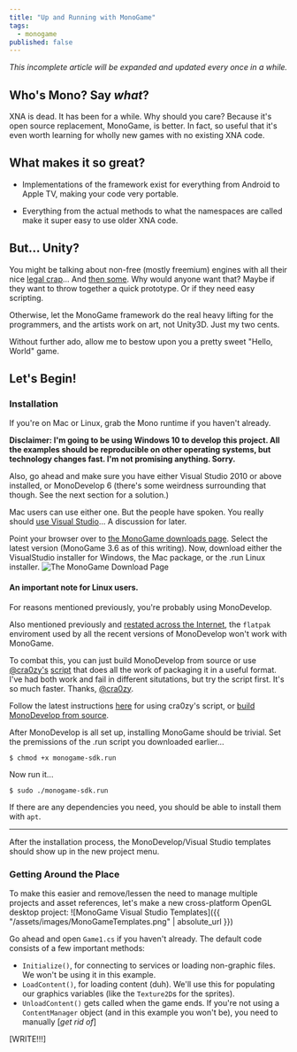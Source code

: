 ```yaml
---
title: "Up and Running with MonoGame"
tags:
  - monogame
published: false
---
```


*This incomplete article will be expanded and updated every once in a while.*

## Who's Mono? Say *what*?

XNA is dead. It has been for a while. Why should you care? Because it's open source replacement, MonoGame, is better. In fact, so useful that it's even worth learning for wholly new games with no existing XNA code.


## What makes it so great?

* Implementations of the framework exist for everything from Android to Apple TV, making your code very portable.

* Everything from the actual methods to what the namespaces are called make it super easy to use older XNA code.

## But... Unity?

You might be talking about non-free (mostly freemium) engines with all their nice [legal crap](https://www.unrealengine.com/en-US/eula)... And [then some](https://unity3d.com/legal/terms-of-service). Why would anyone want that? Maybe if they want to throw together a quick prototype. Or if they need easy scripting.

Otherwise, let the MonoGame framework do the real heavy lifting for the programmers, and the artists work on art, not Unity3D. Just my two cents.



Without further ado, allow me to bestow upon you a pretty sweet "Hello, World" game.



## Let's Begin!

### Installation
If you're on Mac or Linux, grab the Mono runtime if you haven't already. 

**Disclaimer: I'm going to be using Windows 10 to develop this project. All the examples should be reproducible on other operating systems, but technology changes fast. I'm not promising anything. Sorry.**

Also, go ahead and make sure you have either Visual Studio 2010 or above installed, or MonoDevelop 6 (there's some weirdness surrounding that though. See the next section for a solution.)

 Mac users can use either one. But the people have spoken. You really should [use Visual Studio](https://www.reddit.com/r/Unity3D/comments/2k0io0/monodevelop_vs_visual_studio_as_a_c_programmer/)... A discussion for later.

Point your browser over to [the MonoGame downloads page](http://www.monogame.net/downloads). Select the latest version (MonoGame 3.6 as of this writing). Now, download either the VisualStudio installer for Windows, the Mac package, or the .run Linux installer.
![The MonoGame Download Page](https://i.imgur.com/BP16NbE.png)

#### An important note for Linux users.
For reasons mentioned previously, you're probably using MonoDevelop.

Also mentioned previously and [restated across the Internet](http://community.monogame.net/t/installing-monogame-3-6-on-linux/8811), the ```flatpak``` enviroment used by all the recent versions of MonoDevelop won't work with MonoGame.

To combat this, you can just build MonoDevelop from source or use [@cra0zy's](https://github.com/cra0zy) [script](https://github.com/cra0zy/monodevelop-run-installer) that does all the work of packaging it in a useful format. I've had both work and fail in different situtations, but try the script first. It's so much faster. Thanks, [@cra0zy](https://github.com/cra0zy).

Follow the latest instructions [here](https://github.com/cra0zy/monodevelop-run-installer/blob/master/README.md) for using cra0zy's script, or [build MonoDevelop from source](http://www.monodevelop.com/developers/building-monodevelop/).

After MonoDevelop is all set up, installing MonoGame should be trivial. Set the premissions of the .run script you downloaded earlier...
```
$ chmod +x monogame-sdk.run
```
Now run it...
```
$ sudo ./monogame-sdk.run
```

If there are any dependencies you need, you should be able to install them with ```apt```.


---

After the installation process, the MonoDevelop/Visual Studio templates should show up in the new project menu.

### Getting Around the Place

To make this easier and remove/lessen the need to manage multiple projects and asset references, let's make a new cross-platform OpenGL desktop project:
![MonoGame Visual Studio Templates]({{ "/assets/images/MonoGameTemplates.png" | absolute_url }})

Go ahead and open ```Game1.cs``` if you haven't already. The default code consists of a few important methods:
* ```Initialize()```, for connecting to services or loading non-graphic files. We won't be using it in this example. 
* ```LoadContent()```, for loading content (duh). We'll use this for populating our graphics variables (like the ```Texture2D```s for the sprites).
* ```UnloadContent()``` gets called when the game ends. If you're not using a ```ContentManager``` object (and in this example you won't be), you need to manually [*get rid of*]

[WRITE!!!]
